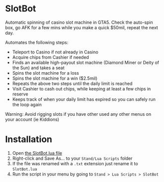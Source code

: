 # SlotBot

Automatic spinning of casino slot machine in GTA5. Check the auto-spin box, go AFK for a few mins while you make a quick $50mil, repeat the next day.

Automates the following steps:
* Teleport to Casino if not already in Casino
* Acquire chips from Cashier if needed
* Finds an available high-payout slot machine (Diamond Miner or Deity of the Sun) and takes a seat
* Spins the slot machine for a loss
* Spins the slot machine for a win ($2.5mil)
* Repeats the above two steps until the daily limit is reached
* Visit Cashier to cash out chips, while keeping at least a few chips in reserve
* Keeps track of when your daily limit has expired so you can safely run the loop again

Warning: Avoid rigging slots if you have other used any other menus on your account (ie Kiddions)

# Installation

1. Open [the SlotBot.lua file](https://raw.githubusercontent.com/hexarobi/stand-lua-slotbot/main/SlotBot.lua)
2. Right-click and Save As... to your `Stand/Lua Scripts` folder
3. If the file was renamed with a `.txt` extension just rename it to `SlotBot.lua`
4. Run the script in your menu by going to `Stand > Lua Scripts > SlotBot`
